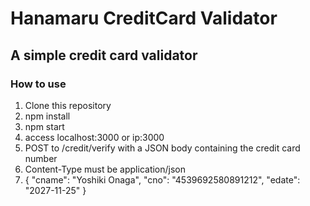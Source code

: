 # Hanamaru CreditCard Validator

## A simple credit card validator

### How to use

1. Clone this repository
2. npm install
3. npm start
4. access localhost:3000 or ip:3000
5. POST to /credit/verify with a JSON body containing the credit card number
6. Content-Type must be application/json
7. {
  "cname": "Yoshiki Onaga",
  "cno": "4539692580891212",
  "edate": "2027-11-25"
}
